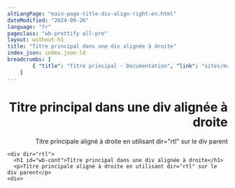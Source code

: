 ```yaml
---
altLangPage: "main-page-title-div-align-right-en.html"
dateModified: "2024-09-26"
language: "fr"
pageclass: "wb-prettify all-pre"
layout: without-h1
title: "Titre principal dans une div alignée à droite"
index_json: index.json-ld
breadcrumbs: [
		{ "title": "Titre principal - Documentation", "link": "sites/main-page-title/main-page-title-fr.html" }
	]
---
```


<div dir="rtl">
  <h1 id="wb-cont">Titre principal dans une div alignée à droite</h1>
  <p>Titre principale aligné à droite en utilisant dir="rtl" sur le div parent</p>
</div>
<pre><code>&lt;div dir="rtl">
  &lt;h1 id="wb-cont">Titre principal dans une div alignée à droite&lt;/h1>
  &lt;p>Titre principale aligné à droite en utilisant dir="rtl" sur le div parent&lt;/p>
&lt;div></code></pre>
